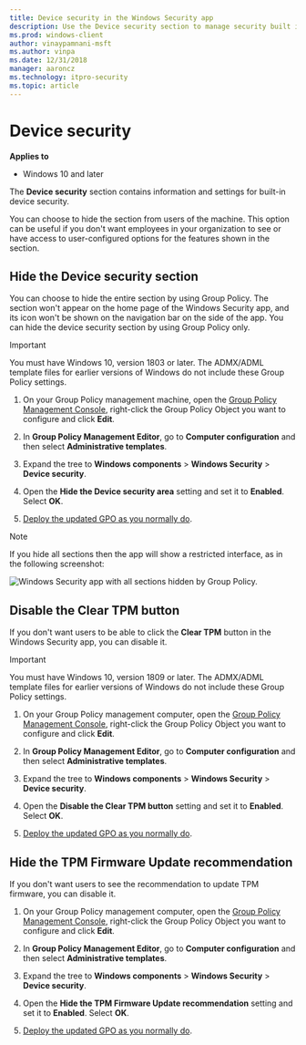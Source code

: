 ```yaml
---
title: Device security in the Windows Security app
description: Use the Device security section to manage security built into your device, including virtualization-based security.
ms.prod: windows-client
author: vinaypamnani-msft
ms.author: vinpa
ms.date: 12/31/2018
manager: aaroncz
ms.technology: itpro-security
ms.topic: article
---
```


# Device security

**Applies to**

- Windows 10 and later

The **Device security** section contains information and settings for built-in device security.

You can choose to hide the section from users of the machine. This option can be useful if you don't want employees in your organization to see or have access to user-configured options for the features shown in the section.

## Hide the Device security section

You can choose to hide the entire section by using Group Policy. The section won't appear on the home page of the Windows Security app, and its icon won't be shown on the navigation bar on the side of the app. You can hide the device security section by using Group Policy only.

> [!IMPORTANT]
> You must have Windows 10, version 1803 or later. The ADMX/ADML template files for earlier versions of Windows do not include these Group Policy settings. 

1.  On your Group Policy management machine, open the [Group Policy Management Console](/previous-versions/windows/it-pro/windows-server-2008-R2-and-2008/cc731212(v=ws.11)), right-click the Group Policy Object you want to configure and click **Edit**.

2.  In **Group Policy Management Editor**, go to **Computer configuration** and then select **Administrative templates**.

3.  Expand the tree to **Windows components** > **Windows Security** > **Device security**.

4.  Open the **Hide the Device security area** setting and set it to **Enabled**. Select **OK**.

5. [Deploy the updated GPO as you normally do](/windows/win32/srvnodes/group-policy). 

>[!NOTE]
>If you hide all sections then the app will show a restricted interface, as in the following screenshot:
>  
>![Windows Security app with all sections hidden by Group Policy.](images/wdsc-all-hide.png)

## Disable the Clear TPM button
If you don't want users to be able to click the **Clear TPM** button in the Windows Security app, you can disable it.

> [!IMPORTANT]
> You must have Windows 10, version 1809 or later. The ADMX/ADML template files for earlier versions of Windows do not include these Group Policy settings. 

1.  On your Group Policy management computer, open the [Group Policy Management Console](/previous-versions/windows/it-pro/windows-server-2008-R2-and-2008/cc731212(v=ws.11)), right-click the Group Policy Object you want to configure and click **Edit**.

2.  In **Group Policy Management Editor**, go to **Computer configuration** and then select **Administrative templates**.

3.  Expand the tree to **Windows components** > **Windows Security** > **Device security**.

4.  Open the **Disable the Clear TPM button** setting and set it to **Enabled**. Select **OK**.

5. [Deploy the updated GPO as you normally do](/windows/win32/srvnodes/group-policy). 

## Hide the TPM Firmware Update recommendation
If you don't want users to see the recommendation to update TPM firmware, you can disable it.

1.  On your Group Policy management computer, open the [Group Policy Management Console](/previous-versions/windows/it-pro/windows-server-2008-R2-and-2008/cc731212(v=ws.11)), right-click the Group Policy Object you want to configure and click **Edit**.

2.  In **Group Policy Management Editor**, go to **Computer configuration** and then select **Administrative templates**.

3.  Expand the tree to **Windows components** > **Windows Security** > **Device security**.

4.  Open the **Hide the TPM Firmware Update recommendation** setting and set it to **Enabled**. Select **OK**.

5. [Deploy the updated GPO as you normally do](/windows/win32/srvnodes/group-policy). 


